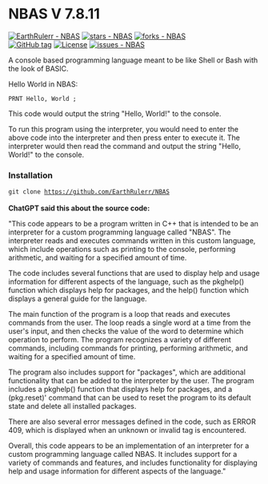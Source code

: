 # NBAS V 7.8.11

<a href="https://github.com/EarthRulerr/NBAS" title="Go to GitHub repo"><img src="https://img.shields.io/static/v1?label=EarthRulerr&message=NBAS&color=blue&logo=github" alt="EarthRulerr - NBAS"></a> <a href="https://github.com/EarthRulerr/NBAS"><img src="https://img.shields.io/github/stars/EarthRulerr/NBAS?style=social" alt="stars - NBAS"></a> <a href="https://github.com/EarthRulerr/NBAS"><img src="https://img.shields.io/github/forks/EarthRulerr/NBAS?style=social" alt="forks - NBAS"></a> <br> <a href="https://github.com/EarthRulerr/NBAS/releases/"><img src="https://img.shields.io/github/tag/EarthRulerr/NBAS?include_prereleases=&sort=semver&color=blue" alt="GitHub tag"></a> <a href="#license"><img src="https://img.shields.io/badge/License-GNU-blue" alt="License"></a>
<a href="https://github.com/EarthRulerr/NBAS/issues"><img src="https://img.shields.io/github/issues/EarthRulerr/NBAS" alt="issues - NBAS"></a>

A console based programming language meant to be like Shell or Bash with the look of BASIC.

Hello World in NBAS:

<code>PRNT Hello, World ;</code>

This code would output the string "Hello, World!" to the console.

To run this program using the interpreter, you would need to enter the above code into the interpreter and then press enter to execute it. The interpreter would then read the command and output the string "Hello, World!" to the console.

### Installation 
<code>git clone https://github.com/EarthRulerr/NBAS</code>
<br>
<br>
<b>ChatGPT said this about the source code:</b>

"This code appears to be a program written in C++ that is intended to be an interpreter for a custom programming language called "NBAS". The interpreter reads and executes commands written in this custom language, which include operations such as printing to the console, performing arithmetic, and waiting for a specified amount of time.

The code includes several functions that are used to display help and usage information for different aspects of the language, such as the pkghelp() function which displays help for packages, and the help() function which displays a general guide for the language.

The main function of the program is a loop that reads and executes commands from the user. The loop reads a single word at a time from the user's input, and then checks the value of the word to determine which operation to perform. The program recognizes a variety of different commands, including commands for printing, performing arithmetic, and waiting for a specified amount of time.

The program also includes support for "packages", which are additional functionality that can be added to the interpreter by the user. The program includes a pkghelp() function that displays help for packages, and a (pkg.reset)' command that can be used to reset the program to its default state and delete all installed packages.

There are also several error messages defined in the code, such as ERROR 409, which is displayed when an unknown or invalid tag is encountered.

Overall, this code appears to be an implementation of an interpreter for a custom programming language called NBAS. It includes support for a variety of commands and features, and includes functionality for displaying help and usage information for different aspects of the language."

